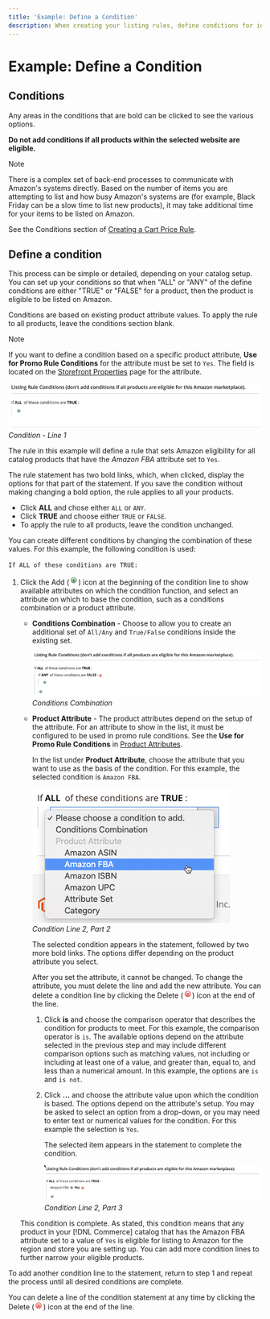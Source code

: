 ```yaml
---
title: 'Example: Define a Condition'
description: When creating your listing rules, define conditions for identifying the Commerce catalog products to be listed on the Amazon Marketplace.
---
```


# Example: Define a Condition

## Conditions

Any areas in the conditions that are bold can be clicked to see the various options.

**Do not add conditions if all products within the selected website are eligible.**

>[!NOTE]
>
>There is a complex set of back-end processes to communicate with Amazon's systems directly. Based on the number of items you are attempting to list and how busy Amazon's systems are (for example, Black Friday can be a slow time to list new products), it may take additional time for your items to be listed on Amazon.

See the Conditions section of [Creating a Cart Price Rule](https://docs.magento.com/user-guide/marketing/price-rules-catalog-create.md).

## Define a condition

This process can be simple or detailed, depending on your catalog setup. You can set up your conditions so that when "ALL" or "ANY" of the define conditions are either "TRUE" or "FALSE" for a product, then the product is eligible to be listed on Amazon.

Conditions are based on existing product attribute values. To apply the rule to all products, leave the conditions section blank.

>[!NOTE]
>
>If you want to define a condition based on a specific product attribute, **Use for Promo Rule Conditions** for the attribute must be set to `Yes`. The field is located on the [Storefront Properties](https://docs.magento.com/user-guide/catalog/product-attributes-add.html) page for the attribute.

![](assets/ob-listing-rule-conditions-start.png)
_Condition - Line 1_

The rule in this example will define a rule that sets Amazon eligibility for all catalog products that have the _Amazon FBA_ attribute set to `Yes`.

The rule statement has two bold links, which, when clicked, display the options for that part of the statement. If you save the condition without making changing a bold option, the rule applies to all your products.

- Click **ALL** and chose either `ALL` or `ANY`.
- Click **TRUE** and choose either `TRUE` or `FALSE`.
- To apply the rule to all products, leave the condition unchanged.

You can create different conditions by changing the combination of these values. For this example, the following condition is used:

`If ALL of these conditions are TRUE:`

1. Click the Add (![Add icon](assets/btn-add-grn.png)) icon at the beginning of the condition line to show available attributes on which the condition function, and select an attribute on which to base the condition, such as a conditions combination or a product attribute.

   - **Conditions Combination** - Choose to allow you to create an additional set of `All/Any` and `True/False` conditions inside the existing set.

      ![](assets/ob-conditions-combinations.png)
      _Conditions Combination_

   - **Product Attribute** - The product attributes depend on the setup of the attribute. For an attribute to show in the list, it must be configured to be used in promo rule conditions. See the **Use for Promo Rule Conditions** in [Product Attributes](https://docs.magento.com/user-guide/stores/attributes-product.html).

      In the list under **Product Attribute**, choose the attribute that you want to use as the basis of the condition. For this example, the selected condition is `Amazon FBA`.

      ![](assets/ob-condition-attribute-dropdown.png)
      _Condition Line 2, Part 2_

      The selected condition appears in the statement, followed by two more bold links. The options differ depending on the product attribute you select.

      After you set the attribute, it cannot be changed. To change the attribute, you must delete the line and add the new attribute. You can delete a condition line by clicking the Delete (![Delete icon](assets/btn-del-red.png)) icon at the end of the line.

     1. Click **is** and choose the comparison operator that describes the condition for products to meet. For this example, the comparison operator is `is`. The available options depend on the attribute selected in the previous step and may include different comparison options such as matching values, not including or including at least one of a value, and greater than, equal to, and less than a numerical amount. In this example, the options are `is` and `is not`.

     1. Click **...** and choose the attribute value upon which the condition is based. The options depend on the attribute's setup. You may be asked to select an option from a drop-down, or you may need to enter text or numerical values for the condition. For this example the selection is `Yes`.

         The selected item appears in the statement to complete the condition.

        ![](assets/ob-listing-rule-condition-is.png)
        _Condition Line 2, Part 3_

   This condition is complete. As stated, this condition means that any product in your [!DNL Commerce] catalog that has the Amazon FBA attribute set to a value of `Yes` is eligible for listing to Amazon for the region and store you are setting up. You can add more condition lines to further narrow your eligible products.

To add another condition line to the statement, return to step 1 and repeat the process until all desired conditions are complete.

You can delete a line of the condition statement at any time by clicking the Delete (![Delete icon](assets/btn-del-red.png)) icon at the end of the line.

